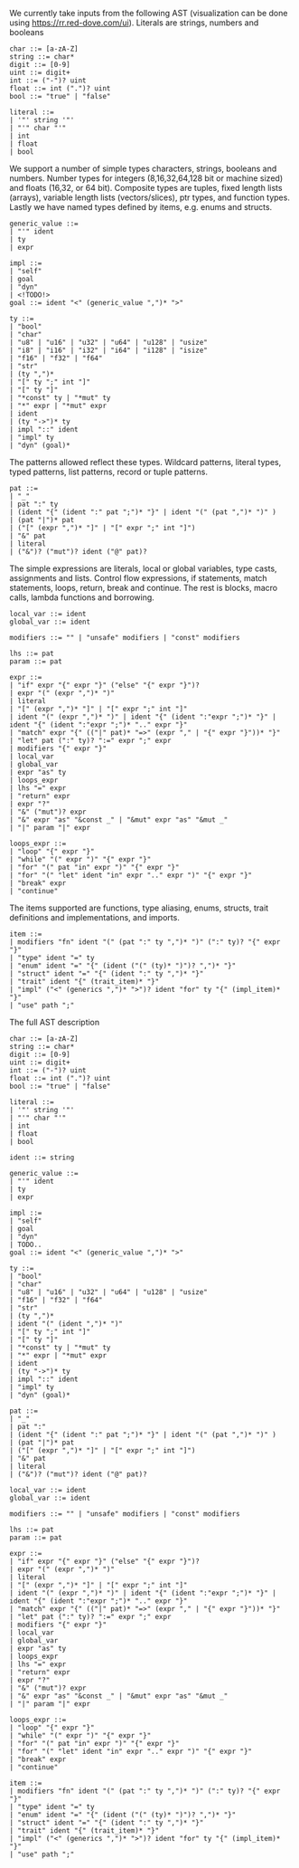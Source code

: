 We currently take inputs from the following AST (visualization can be done
using <https://rr.red-dove.com/ui>). Literals are strings, numbers and
booleans

``` ebnf
char ::= [a-zA-Z]
string ::= char*
digit ::= [0-9]
uint ::= digit+
int ::= ("-")? uint
float ::= int (".")? uint
bool ::= "true" | "false"

literal ::=
| '"' string '"'
| "'" char "'"
| int
| float
| bool
```

We support a number of simple types characters, strings, booleans and
numbers. Number types for integers (8,16,32,64,128 bit or machine sized)
and floats (16,32, or 64 bit). Composite types are tuples, fixed length
lists (arrays), variable length lists (vectors/slices), ptr types, and
function types. Lastly we have named types defined by items, e.g. enums
and structs.

``` ebnf
generic_value ::=
| "'" ident
| ty
| expr

impl ::=
| "self"
| goal
| "dyn"
| <!TODO!>
goal ::= ident "<" (generic_value ",")* ">"

ty ::=
| "bool"
| "char"
| "u8" | "u16" | "u32" | "u64" | "u128" | "usize"
| "i8" | "i16" | "i32" | "i64" | "i128" | "isize"
| "f16" | "f32" | "f64"
| "str"
| (ty ",")*
| "[" ty ";" int "]"
| "[" ty "]"
| "*const" ty | "*mut" ty
| "*" expr | "*mut" expr
| ident
| (ty "->")* ty
| impl "::" ident
| "impl" ty
| "dyn" (goal)*
```

The patterns allowed reflect these types. Wildcard patterns, literal
types, typed patterns, list patterns, record or tuple patterns.

``` ebnf
pat ::=
| "_"
| pat ":" ty
| (ident "{" (ident ":" pat ";")* "}" | ident "(" (pat ",")* ")" )
| (pat "|")* pat
| ("[" (expr ",")* "]" | "[" expr ";" int "]")
| "&" pat
| literal
| ("&")? ("mut")? ident ("@" pat)?
```

The simple expressions are literals, local or global variables, type
casts, assignments and lists. Control flow expressions, if statements,
match statements, loops, return, break and continue. The rest is blocks,
macro calls, lambda functions and borrowing.

``` ebnf
local_var ::= ident
global_var ::= ident

modifiers ::= "" | "unsafe" modifiers | "const" modifiers

lhs ::= pat
param ::= pat

expr ::=
| "if" expr "{" expr "}" ("else" "{" expr "}")?
| expr "(" (expr ",")* ")"
| literal
| "[" (expr ",")* "]" | "[" expr ";" int "]"
| ident "(" (expr ",")* ")" | ident "{" (ident ":"expr ";")* "}" | ident "{" (ident ":"expr ";")* ".." expr "}"
| "match" expr "{" (("|" pat)* "=>" (expr "," | "{" expr "}"))* "}"
| "let" pat (":" ty)? ":=" expr ";" expr
| modifiers "{" expr "}"
| local_var
| global_var
| expr "as" ty
| loops_expr
| lhs "=" expr
| "return" expr
| expr "?"
| "&" ("mut")? expr
| "&" expr "as" "&const _" | "&mut" expr "as" "&mut _"
| "|" param "|" expr

loops_expr ::=
| "loop" "{" expr "}"
| "while" "(" expr ")" "{" expr "}"
| "for" "(" pat "in" expr ")" "{" expr "}"
| "for" "(" "let" ident "in" expr ".." expr ")" "{" expr "}"
| "break" expr
| "continue"
```

The items supported are functions, type aliasing, enums, structs, trait
definitions and implementations, and imports.

``` ebnf
item ::=
| modifiers "fn" ident "(" (pat ":" ty ",")* ")" (":" ty)? "{" expr "}"
| "type" ident "=" ty
| "enum" ident "=" "{" (ident ("(" (ty)* ")")? ",")* "}"
| "struct" ident "=" "{" (ident ":" ty ",")* "}"
| "trait" ident "{" (trait_item)* "}"
| "impl" ("<" (generics ",")* ">")? ident "for" ty "{" (impl_item)* "}"
| "use" path ";"
```

The full AST description

``` ebnf
char ::= [a-zA-Z]
string ::= char*
digit ::= [0-9]
uint ::= digit+
int ::= ("-")? uint
float ::= int (".")? uint
bool ::= "true" | "false"

literal ::=
| '"' string '"'
| "'" char "'"
| int
| float
| bool

ident ::= string

generic_value ::=
| "'" ident
| ty
| expr

impl ::=
| "self"
| goal
| "dyn"
| TODO..
goal ::= ident "<" (generic_value ",")* ">" 

ty ::=
| "bool"
| "char"
| "u8" | "u16" | "u32" | "u64" | "u128" | "usize"
| "f16" | "f32" | "f64"
| "str"
| (ty ",")*
| ident "(" (ident ",")* ")"
| "[" ty ";" int "]"
| "[" ty "]"
| "*const" ty | "*mut" ty
| "*" expr | "*mut" expr
| ident
| (ty "->")* ty
| impl "::" ident
| "impl" ty
| "dyn" (goal)*

pat ::=
| "_"
| pat ":"
| (ident "{" (ident ":" pat ";")* "}" | ident "(" (pat ",")* ")" )
| (pat "|")* pat
| ("[" (expr ",")* "]" | "[" expr ";" int "]")
| "&" pat
| literal
| ("&")? ("mut")? ident ("@" pat)?

local_var ::= ident
global_var ::= ident

modifiers ::= "" | "unsafe" modifiers | "const" modifiers

lhs ::= pat
param ::= pat

expr ::=
| "if" expr "{" expr "}" ("else" "{" expr "}")?
| expr "(" (expr ",")* ")"
| literal
| "[" (expr ",")* "]" | "[" expr ";" int "]"
| ident "(" (expr ",")* ")" | ident "{" (ident ":"expr ";")* "}" | ident "{" (ident ":"expr ";")* ".." expr "}"
| "match" expr "{" (("|" pat)* "=>" (expr "," | "{" expr "}"))* "}"
| "let" pat (":" ty)? ":=" expr ";" expr
| modifiers "{" expr "}"
| local_var
| global_var
| expr "as" ty
| loops_expr
| lhs "=" expr
| "return" expr
| expr "?"
| "&" ("mut")? expr
| "&" expr "as" "&const _" | "&mut" expr "as" "&mut _"
| "|" param "|" expr

loops_expr ::=
| "loop" "{" expr "}"
| "while" "(" expr ")" "{" expr "}"
| "for" "(" pat "in" expr ")" "{" expr "}"
| "for" "(" "let" ident "in" expr ".." expr ")" "{" expr "}"
| "break" expr
| "continue"

item ::=
| modifiers "fn" ident "(" (pat ":" ty ",")* ")" (":" ty)? "{" expr "}"
| "type" ident "=" ty
| "enum" ident "=" "{" (ident ("(" (ty)* ")")? ",")* "}"
| "struct" ident "=" "{" (ident ":" ty ",")* "}"
| "trait" ident "{" (trait_item)* "}"
| "impl" ("<" (generics ",")* ">")? ident "for" ty "{" (impl_item)* "}"
| "use" path ";"
```
